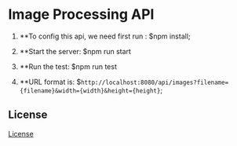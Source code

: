 # Image Processing API

1. **To config this api, we need first run : $npm install;

2. **Start the server:
 $npm run start

3. **Run the test:
 $npm run test

4. **URL format is:
$`http://localhost:8080/api/images?filename={filename}&width={width}&height={height}`;



## License

[License](LICENSE.txt)
